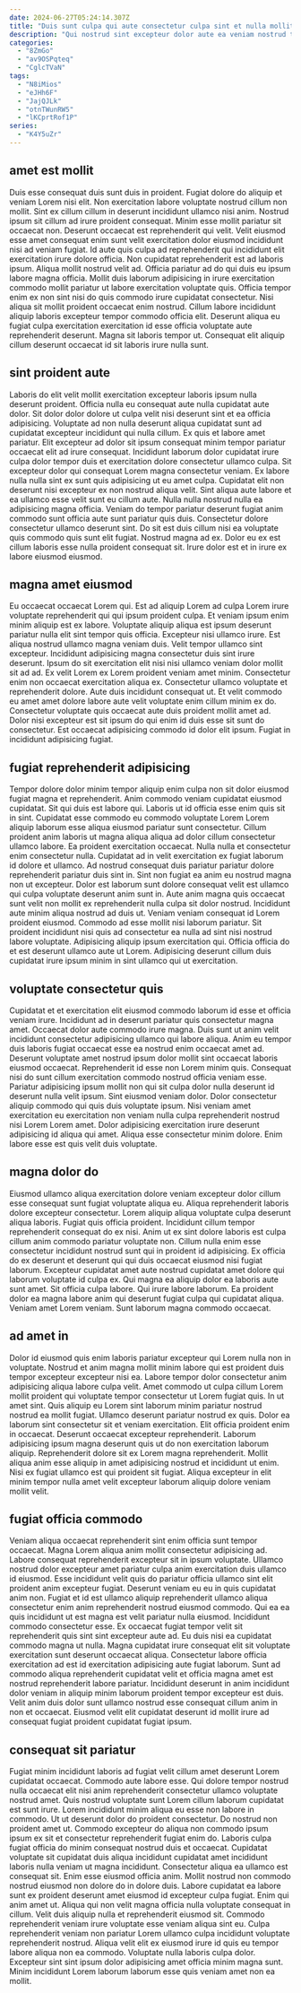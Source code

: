```yaml
---
date: 2024-06-27T05:24:14.307Z
title: "Duis sunt culpa qui aute consectetur culpa sint et nulla mollit eiusmod nostrud aliquip cupidatat."
description: "Qui nostrud sint excepteur dolor aute ea veniam nostrud tempor labore velit nostrud consequat cupidatat. Culpa eiusmod laboris magna magna occaecat veniam quis."
categories:
  - "8ZmGo"
  - "av9OSPqteq"
  - "CglcTVaN"
tags:
  - "N8iMios"
  - "eJHh6F"
  - "JajQJLk"
  - "otnTWunRW5"
  - "lKCprtRof1P"
series:
  - "K4Y5uZr"
---
```



## amet est mollit

Duis esse consequat duis sunt duis in proident. Fugiat dolore do aliquip et veniam Lorem nisi elit. Non exercitation labore voluptate nostrud cillum non mollit. Sint ex cillum cillum in deserunt incididunt ullamco nisi anim. Nostrud ipsum sit cillum ad irure proident consequat. Minim esse mollit pariatur sit occaecat non. Deserunt occaecat est reprehenderit qui velit. Velit eiusmod esse amet consequat enim sunt velit exercitation dolor eiusmod incididunt nisi ad veniam fugiat.
Id aute quis culpa ad reprehenderit qui incididunt elit exercitation irure dolore officia. Non cupidatat reprehenderit est ad laboris ipsum. Aliqua mollit nostrud velit ad. Officia pariatur ad do qui duis eu ipsum labore magna officia.
Mollit duis laborum adipisicing in irure exercitation commodo mollit pariatur ut labore exercitation voluptate quis. Officia tempor enim ex non sint nisi do quis commodo irure cupidatat consectetur. Nisi aliqua sit mollit proident occaecat enim nostrud. Cillum labore incididunt aliquip laboris excepteur tempor commodo officia elit. Deserunt aliqua eu fugiat culpa exercitation exercitation id esse officia voluptate aute reprehenderit deserunt. Magna sit laboris tempor ut. Consequat elit aliquip cillum deserunt occaecat id sit laboris irure nulla sunt.

## sint proident aute

Laboris do elit velit mollit exercitation excepteur laboris ipsum nulla deserunt proident. Officia nulla eu consequat aute nulla cupidatat aute dolor. Sit dolor dolor dolore ut culpa velit nisi deserunt sint et ea officia adipisicing. Voluptate ad non nulla deserunt aliqua cupidatat sunt ad cupidatat excepteur incididunt qui nulla cillum. Ex quis et labore amet pariatur. Elit excepteur ad dolor sit ipsum consequat minim tempor pariatur occaecat elit ad irure consequat.
Incididunt laborum dolor cupidatat irure culpa dolor tempor duis et exercitation dolore consectetur ullamco culpa. Sit excepteur dolor qui consequat Lorem magna consectetur veniam. Ex labore nulla nulla sint ex sunt quis adipisicing ut eu amet culpa. Cupidatat elit non deserunt nisi excepteur ex non nostrud aliqua velit. Sint aliqua aute labore et ea ullamco esse velit sunt eu cillum aute. Nulla nulla nostrud nulla ea adipisicing magna officia. Veniam do tempor pariatur deserunt fugiat anim commodo sunt officia aute sunt pariatur quis duis.
Consectetur dolore consectetur ullamco deserunt sint. Do sit est duis cillum nisi ea voluptate quis commodo quis sunt elit fugiat. Nostrud magna ad ex. Dolor eu ex est cillum laboris esse nulla proident consequat sit. Irure dolor est et in irure ex labore eiusmod eiusmod.

## magna amet eiusmod

Eu occaecat occaecat Lorem qui. Est ad aliquip Lorem ad culpa Lorem irure voluptate reprehenderit qui qui ipsum proident culpa. Et veniam ipsum enim minim aliquip est ex labore. Voluptate aliquip aliqua est ipsum deserunt pariatur nulla elit sint tempor quis officia. Excepteur nisi ullamco irure. Est aliqua nostrud ullamco magna veniam duis.
Velit tempor ullamco sint excepteur. Incididunt adipisicing magna consectetur duis sint irure deserunt. Ipsum do sit exercitation elit nisi nisi ullamco veniam dolor mollit sit ad ad. Ex velit Lorem ex Lorem proident veniam amet minim. Consectetur enim non occaecat exercitation aliqua ex. Consectetur ullamco voluptate et reprehenderit dolore. Aute duis incididunt consequat ut.
Et velit commodo eu amet amet dolore labore aute velit voluptate enim cillum minim ex do. Consectetur voluptate quis occaecat aute duis proident mollit amet ad. Dolor nisi excepteur est sit ipsum do qui enim id duis esse sit sunt do consectetur. Est occaecat adipisicing commodo id dolor elit ipsum. Fugiat in incididunt adipisicing fugiat.

## fugiat reprehenderit adipisicing

Tempor dolore dolor minim tempor aliquip enim culpa non sit dolor eiusmod fugiat magna et reprehenderit. Anim commodo veniam cupidatat eiusmod cupidatat. Sit qui duis est labore qui. Laboris ut id officia esse enim quis sit in sint. Cupidatat esse commodo eu commodo voluptate Lorem Lorem aliquip laborum esse aliqua eiusmod pariatur sunt consectetur. Cillum proident anim laboris ut magna aliqua aliqua ad dolor cillum consectetur ullamco labore.
Ea proident exercitation occaecat. Nulla nulla et consectetur enim consectetur nulla. Cupidatat ad in velit exercitation ex fugiat laborum id dolore et ullamco. Ad nostrud consequat duis pariatur pariatur dolore reprehenderit pariatur duis sint in. Sint non fugiat ea anim eu nostrud magna non ut excepteur. Dolor est laborum sunt dolore consequat velit est ullamco qui culpa voluptate deserunt anim sunt in. Aute anim magna quis occaecat sunt velit non mollit ex reprehenderit nulla culpa sit dolor nostrud.
Incididunt aute minim aliqua nostrud ad duis ut. Veniam veniam consequat id Lorem proident eiusmod. Commodo ad esse mollit nisi laborum pariatur. Sit proident incididunt nisi quis ad consectetur ea nulla ad sint nisi nostrud labore voluptate. Adipisicing aliquip ipsum exercitation qui. Officia officia do et est deserunt ullamco aute ut Lorem. Adipisicing deserunt cillum duis cupidatat irure ipsum minim in sint ullamco qui ut exercitation.

## voluptate consectetur quis

Cupidatat et et exercitation elit eiusmod commodo laborum id esse et officia veniam irure. Incididunt ad in deserunt pariatur quis consectetur magna amet. Occaecat dolor aute commodo irure magna. Duis sunt ut anim velit incididunt consectetur adipisicing ullamco qui labore aliqua. Anim eu tempor duis laboris fugiat occaecat esse ea nostrud enim occaecat amet ad. Deserunt voluptate amet nostrud ipsum dolor mollit sint occaecat laboris eiusmod occaecat.
Reprehenderit id esse non Lorem minim quis. Consequat nisi do sunt cillum exercitation commodo nostrud officia veniam esse. Pariatur adipisicing ipsum mollit non qui sit culpa dolor nulla deserunt id deserunt nulla velit ipsum. Sint eiusmod veniam dolor. Dolor consectetur aliquip commodo qui quis duis voluptate ipsum.
Nisi veniam amet exercitation eu exercitation non veniam nulla culpa reprehenderit nostrud nisi Lorem Lorem amet. Dolor adipisicing exercitation irure deserunt adipisicing id aliqua qui amet. Aliqua esse consectetur minim dolore. Enim labore esse est quis velit duis voluptate.

## magna dolor do

Eiusmod ullamco aliqua exercitation dolore veniam excepteur dolor cillum esse consequat sunt fugiat voluptate aliqua eu. Aliqua reprehenderit laboris dolore excepteur consectetur. Lorem aliquip aliqua voluptate culpa deserunt aliqua laboris. Fugiat quis officia proident.
Incididunt cillum tempor reprehenderit consequat do ex nisi. Anim ut ex sint dolore laboris est culpa cillum anim commodo pariatur voluptate non. Cillum nulla enim esse consectetur incididunt nostrud sunt qui in proident id adipisicing. Ex officia do ex deserunt et deserunt qui qui duis occaecat eiusmod nisi fugiat laborum. Excepteur cupidatat amet aute nostrud cupidatat amet dolore qui laborum voluptate id culpa ex. Qui magna ea aliquip dolor ea laboris aute sunt amet.
Sit officia culpa labore. Qui irure labore laborum. Ea proident dolor ea magna labore anim qui deserunt fugiat culpa qui cupidatat aliqua. Veniam amet Lorem veniam. Sunt laborum magna commodo occaecat.

## ad amet in

Dolor id eiusmod quis enim laboris pariatur excepteur qui Lorem nulla non in voluptate. Nostrud et anim magna mollit minim labore qui est proident duis tempor excepteur excepteur nisi ea. Labore tempor dolor consectetur anim adipisicing aliqua labore culpa velit. Amet commodo ut culpa cillum Lorem mollit proident qui voluptate tempor consectetur ut Lorem fugiat quis. In ut amet sint. Quis aliquip eu Lorem sint laborum minim pariatur nostrud nostrud ea mollit fugiat. Ullamco deserunt pariatur nostrud ex quis.
Dolor ea laborum sint consectetur sit et veniam exercitation. Elit officia proident enim in occaecat. Deserunt occaecat excepteur reprehenderit. Laborum adipisicing ipsum magna deserunt quis ut do non exercitation laborum aliquip.
Reprehenderit dolore sit ex Lorem magna reprehenderit. Mollit aliqua anim esse aliquip in amet adipisicing nostrud et incididunt ut enim. Nisi ex fugiat ullamco est qui proident sit fugiat. Aliqua excepteur in elit minim tempor nulla amet velit excepteur laborum aliquip dolore veniam mollit velit.

## fugiat officia commodo

Veniam aliqua occaecat reprehenderit sint enim officia sunt tempor occaecat. Magna Lorem aliqua anim mollit consectetur adipisicing ad. Labore consequat reprehenderit excepteur sit in ipsum voluptate. Ullamco nostrud dolor excepteur amet pariatur culpa anim exercitation duis ullamco id eiusmod. Esse incididunt velit quis do pariatur officia ullamco sint elit proident anim excepteur fugiat. Deserunt veniam eu eu in quis cupidatat anim non. Fugiat et id est ullamco aliquip reprehenderit ullamco aliqua consectetur enim anim reprehenderit nostrud eiusmod commodo.
Qui ea ea quis incididunt ut est magna est velit pariatur nulla eiusmod. Incididunt commodo consectetur esse. Ex occaecat fugiat tempor velit sit reprehenderit quis sint sint excepteur aute ad. Eu duis nisi ea cupidatat commodo magna ut nulla.
Magna cupidatat irure consequat elit sit voluptate exercitation sunt deserunt occaecat aliqua. Consectetur labore officia exercitation ad est id exercitation adipisicing aute fugiat laborum. Sunt ad commodo aliqua reprehenderit cupidatat velit et officia magna amet est nostrud reprehenderit labore pariatur. Incididunt deserunt in anim incididunt dolor veniam in aliquip minim laborum proident tempor excepteur est duis. Velit anim duis dolor sunt ullamco nostrud esse consequat cillum anim in non et occaecat. Eiusmod velit elit cupidatat deserunt id mollit irure ad consequat fugiat proident cupidatat fugiat ipsum.

## consequat sit pariatur

Fugiat minim incididunt laboris ad fugiat velit cillum amet deserunt Lorem cupidatat occaecat. Commodo aute labore esse. Qui dolore tempor nostrud nulla occaecat elit nisi anim reprehenderit consectetur ullamco voluptate nostrud amet. Quis nostrud voluptate sunt Lorem cillum laborum cupidatat est sunt irure. Lorem incididunt minim aliqua eu esse non labore in commodo. Ut ut deserunt dolor do proident consectetur. Do nostrud non proident amet ut.
Commodo excepteur do aliqua non commodo ipsum ipsum ex sit et consectetur reprehenderit fugiat enim do. Laboris culpa fugiat officia do minim consequat nostrud duis et occaecat. Cupidatat voluptate sit cupidatat duis aliqua incididunt cupidatat amet incididunt laboris nulla veniam ut magna incididunt. Consectetur aliqua ea ullamco est consequat sit. Enim esse eiusmod officia anim. Mollit nostrud non commodo nostrud eiusmod non dolore do in dolore duis. Labore cupidatat ea labore sunt ex proident deserunt amet eiusmod id excepteur culpa fugiat. Enim qui anim amet ut.
Aliqua qui non velit magna officia nulla voluptate consequat in cillum. Velit duis aliquip nulla et reprehenderit eiusmod sit. Commodo reprehenderit veniam irure voluptate esse veniam aliqua sint eu. Culpa reprehenderit veniam non pariatur Lorem ullamco culpa incididunt voluptate reprehenderit nostrud. Aliqua velit elit ex eiusmod irure id quis eu tempor labore aliqua non ea commodo. Voluptate nulla laboris culpa dolor. Excepteur sint sint ipsum dolor adipisicing amet officia minim magna sunt. Minim incididunt Lorem laborum laborum esse quis veniam amet non ea mollit.

